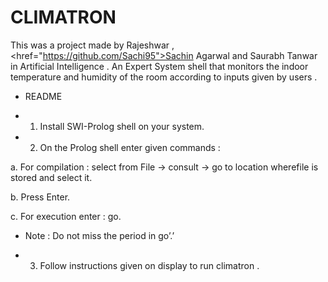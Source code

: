# CLIMATRON
This was a project made by <url href="https://github.com/BayMax12"> Rajeshwar </url>, <href="https://github.com/Sachi95">Sachin Agarwal</href> and Saurabh Tanwar in Artificial Intelligence . 
An Expert System shell that monitors the indoor temperature and humidity of the room according to inputs given by users .

- README

- 1.  Install SWI-Prolog shell on your system.

- 2.  On the Prolog shell enter given commands :

a.  For compilation : select from File -> consult -> go to location wherefile is stored and select it.

b.  Press Enter.

c.  For execution enter : go.

- Note : Do not miss the period in  go’.’

- 3.  Follow instructions given on display to run climatron .
